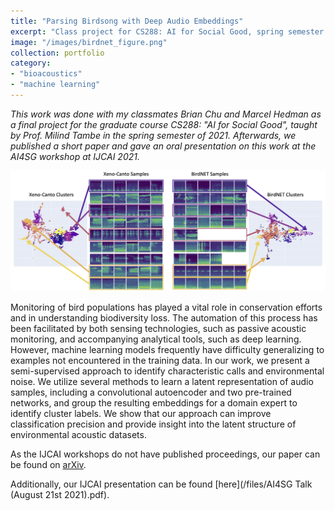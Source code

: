 ```yaml
---
title: "Parsing Birdsong with Deep Audio Embeddings"
excerpt: "Class project for CS288: AI for Social Good, spring semester of 2021."
image: "/images/birdnet_figure.png"
collection: portfolio
category:
- "bioacoustics"
- "machine learning"
---
```


*This work was done with my classmates Brian Chu and Marcel Hedman as a final project for the graduate course CS288: "AI for Social Good", taught by Prof. Milind Tambe in the spring semester of 2021. Afterwards, we published a short paper and gave an oral presentation on this work at the AI4SG workshop at IJCAI 2021.*

![](/images/birdnet_figure_full.png)

Monitoring of bird populations has played a vital role in conservation efforts and in understanding biodiversity loss. The automation of this process has been facilitated by both sensing technologies, such as passive acoustic monitoring, and accompanying analytical tools, such as deep learning. However, machine learning models frequently have difficulty generalizing to examples not encountered in the training data. In our work, we present a semi-supervised approach to identify characteristic calls and environmental noise. We utilize several methods to learn a latent representation of audio samples, including a convolutional autoencoder and two pre-trained networks, and group the resulting embeddings for a domain expert to identify cluster labels. We show that our approach can improve classification precision and provide insight into the latent structure of environmental acoustic datasets.

As the IJCAI workshops do not have published proceedings, our paper can be found on [arXiv](https://arxiv.org/abs/2108.09203).

Additionally, our IJCAI presentation can be found [here](/files/AI4SG Talk (August 21st 2021).pdf).
